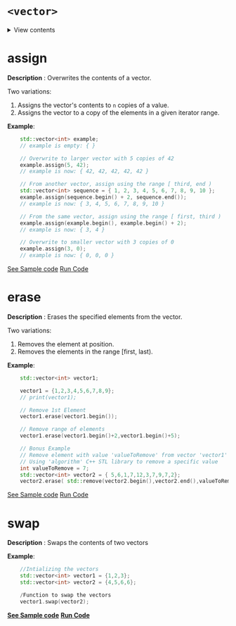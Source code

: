 # ``<vector>``

<details>
<summary>View contents</summary>

<ol>
    <li><a href="#at-vector"><code>at</code></a></li>
    <li><a href="#end-vector"><code>end</code></a></li>
    <li><a href="#back-vector"><code>back</code></a></li>
    <li><a href="#cend-vector"><code>cend</code></a></li>
    <li><a href="#data-vector"><code>data</code></a></li>
    <li><a href="#rend-vector"><code>rend</code></a></li>
    <li><a href="#size-vector"><code>size</code></a></li>
    <li><a href="#swap-vector"><code>swap</code></a></li>
    <li><a href="#begin-vector"><code>begin</code></a></li>
    <li><a href="#clear-vector"><code>clear</code></a></li>
    <li><a href="#crend-vector"><code>crend</code></a></li>
    <li><a href="#empty-vector"><code>empty</code></a></li>
    <li><a href="#erase-vector"><code>erase</code></a></li>
    <li><a href="#front-vector"><code>front</code></a></li>
    <li><a href="#assign-vector"><code>assign</code></a></li>
    <li><a href="#cbegin-vector"><code>cbegin</code></a></li>
    <li><a href="#insert-vector"><code>insert</code></a></li>
    <li><a href="#rbegin-vector"><code>rbegin</code></a></li>
    <li><a href="#resize-vector"><code>resize</code></a></li>
    <li><a href="#vector"><code>vector</code></a></li>
    <li><a href="#crbegin-vector"><code>crbegin</code></a></li>
    <li><a href="#emplace-vector"><code>emplace</code></a></li>
    <li><a href="#reserve-vector"><code>reserve</code></a></li>
    <li><a href="#~vector"><code>~vector</code></a></li>
    <li><a href="#capacity-vector"><code>capacity</code></a></li>
    <li><a href="#max_size-vector"><code>max_size</code></a></li>
    <li><a href="#pop_back-vector"><code>pop_back</code></a></li>
    <li><a href="#emplace_back-vector"><code>emplace_back</code></a></li>
    <li><a href="#get_allocator-vector"><code>get_allocator</code></a></li>
    <li><a href="#shrink_to_fit-vector"><code>shrink_to_fit</code></a>
</ol>
</details>

# assign
**Description** : Overwrites the contents of a vector.

Two variations:

1. Assigns the vector's contents to `n` copies of a value.
2. Assigns the vector to a copy of the elements in a given iterator range.

**Example**:
```cpp
    std::vector<int> example;
    // example is empty: { }

    // Overwrite to larger vector with 5 copies of 42
    example.assign(5, 42);
    // example is now: { 42, 42, 42, 42, 42 }

    // From another vector, assign using the range [ third, end )
    std::vector<int> sequence = { 1, 2, 3, 4, 5, 6, 7, 8, 9, 10 };
    example.assign(sequence.begin() + 2, sequence.end());
    // example is now: { 3, 4, 5, 6, 7, 8, 9, 10 }

    // From the same vector, assign using the range [ first, third )
    example.assign(example.begin(), example.begin() + 2);
    // example is now: { 3, 4 }

    // Overwrite to smaller vector with 3 copies of 0
    example.assign(3, 0);
    // example is now: { 0, 0, 0 }
```
[See Sample code](vector/assign.cpp)
[Run Code](https://rextester.com/LWBW83885)

# erase
**Description** : Erases the specified elements from the vector.

Two variations:

1. Removes the element at position.
2. Removes the elements in the range [first, last).

**Example**:
```cpp
    std::vector<int> vector1;

    vector1 = {1,2,3,4,5,6,7,8,9};
    // print(vector1);

    // Remove 1st Element
    vector1.erase(vector1.begin());

    // Remove range of elements
    vector1.erase(vector1.begin()+2,vector1.begin()+5);

    // Bonus Example
    // Remove element with value 'valueToRemove' from vector 'vector1'
    // Using 'algorithm' C++ STL library to remove a specific value
    int valueToRemove = 7;
    std::vector<int> vector2 = { 5,6,1,7,12,3,7,9,7,2};
    vector2.erase( std::remove(vector2.begin(),vector2.end(),valueToRemove),vector2.end());

```
[See Sample code](vector/erase.cpp)
[Run Code](https://rextester.com/XWYI46957)

# swap
**Description** : Swaps the contents of two vectors

**Example**:
```cpp
    //Intializing the vectors  
    std::vector<int> vector1 = {1,2,3};
    std::vector<int> vector2 = {4,5,6,6};

    /Function to swap the vectors
    vector1.swap(vector2);

```
**[See Sample code](vector/swap.cpp)**
**[Run Code](https://rextester.com/PNR78595)**
